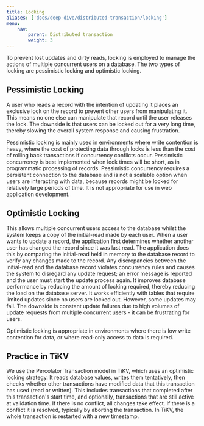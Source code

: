 ```yaml
---
title: Locking
aliases: ['docs/deep-dive/distributed-transaction/locking']
menu:
    nav:
        parent: Distributed transaction
        weight: 3
---
```


To prevent lost updates and dirty reads, locking is employed to manage the actions of multiple concurrent users on a database. The two types of locking are pessimistic locking and optimistic locking.

## Pessimistic Locking

A user who reads a record with the intention of updating it places an exclusive lock on the record to prevent other users from manipulating it. This means no one else can manipulate that record until the user releases the lock. The downside is that users can be locked out for a very long time, thereby slowing the overall system response and causing frustration.

Pessimistic locking is mainly used in environments where write contention is heavy, where the cost of protecting data through locks is less than the cost of rolling back transactions if concurrency conflicts occur. Pessimistic concurrency is best implemented when lock times will be short, as in programmatic processing of records. Pessimistic concurrency requires a persistent connection to the database and is not a scalable option when users are interacting with data, because records might be locked for relatively large periods of time. It is not appropriate for use in web application development.

## Optimistic Locking

This allows multiple concurrent users access to the database whilst the system keeps a copy of the initial-read made by each user. When a user wants to update a record, the application first determines whether another user has changed the record since it was last read. The application does this by comparing the initial-read held in memory to the database record to verify any changes made to the record. Any discrepancies between the initial-read and the database record violates concurrency rules and causes the system to disregard any update request; an error message is reported and the user must start the update process again. It improves database performance by reducing the amount of locking required, thereby reducing the load on the database server. It works efficiently with tables that require limited updates since no users are locked out. However, some updates may fail. The downside is constant update failures due to high volumes of update requests from multiple concurrent users - it can be frustrating for users.

Optimistic locking is appropriate in environments where there is low write contention for data, or where read-only access to data is required.

## Practice in TiKV

We use the Percolator Transaction model in TiKV, which uses an optimistic locking strategy. It reads database values, writes them tentatively, then checks whether other transactions have modified data that this transaction has used (read or written). This includes transactions that completed after this transaction's start time, and optionally, transactions that are still active at validation time. If there is no conflict, all changes take effect. If there is a conflict it is resolved, typically by aborting the transaction. In TiKV, the whole transaction is restarted with a new timestamp.
